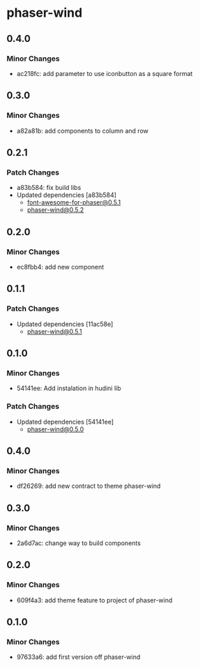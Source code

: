 # phaser-wind

## 0.4.0

### Minor Changes

- ac218fc: add parameter to use iconbutton as a square format

## 0.3.0

### Minor Changes

- a82a81b: add components to column and row

## 0.2.1

### Patch Changes

- a83b584: fix build libs
- Updated dependencies [a83b584]
  - font-awesome-for-phaser@0.5.1
  - phaser-wind@0.5.2

## 0.2.0

### Minor Changes

- ec8fbb4: add new component

## 0.1.1

### Patch Changes

- Updated dependencies [11ac58e]
  - phaser-wind@0.5.1

## 0.1.0

### Minor Changes

- 54141ee: Add instalation in hudini lib

### Patch Changes

- Updated dependencies [54141ee]
  - phaser-wind@0.5.0

## 0.4.0

### Minor Changes

- df26269: add new contract to theme phaser-wind

## 0.3.0

### Minor Changes

- 2a6d7ac: change way to build components

## 0.2.0

### Minor Changes

- 609f4a3: add theme feature to project of phaser-wind

## 0.1.0

### Minor Changes

- 97633a6: add first version off phaser-wind
